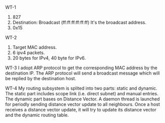 WT-1
1. 827
2. Destination: Broadcast (ff:ff:ff:ff:ff:ff)
   It's the broadcast address.
3. 0x15

WT-2
1. Target MAC address.
2. 6 ipv4 packets.
3. 20 bytes for IPv4, 40 byte for IPv6.

WT-3
I adopt ARP protocol to get the corresponding MAC address 
by the destination IP. The ARP protocol will send a broadcast message 
which will be replied by the destination host.

WT-4
My routing subsystem is splited into two parts: static and dynamic.
The static part includes scope link (i.e. direct subnet) and manual entries.
The dynamic part bases on Distance Vector. A daemon thread is launched for 
periodly sending distance vector update to all neighbours. Once a host receives
a distance vector update, it will try to update its distance vector and the 
dynamic routing table.

